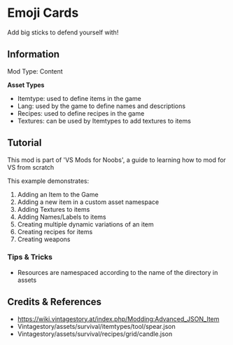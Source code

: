 # Emoji Cards

Add big sticks to defend yourself with!
 
## Information

Mod Type: Content 

**Asset Types**

- Itemtype: used to define items in the game
- Lang: used by the game to define names and descriptions
- Recipes: used to define recipes in the game
- Textures: can be used by Itemtypes to add textures to items
 
## Tutorial

This mod is part of 'VS Mods for Noobs', a guide to learning how to mod for VS from scratch

This example demonstrates:

1. Adding an Item to the Game
2. Adding a new item in a custom asset namespace
3. Adding Textures to items
4. Adding Names/Labels to items
5. Creating multiple dynamic variations of an item 
6. Creating recipes for items
7. Creating weapons

### Tips & Tricks

- Resources are namespaced according to the name of the directory in assets

## Credits & References

- https://wiki.vintagestory.at/index.php/Modding:Advanced_JSON_Item 
- Vintagestory/assets/survival/itemtypes/tool/spear.json
- Vintagestory/assets/survival/recipes/grid/candle.json